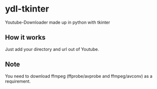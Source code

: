 # ydl-tkinter

Youtube-Downloader made up in python with tkinter

## How it works

Just add your directory and url out of Youtube.

## Note

You need to download ffmpeg (ffprobe/avprobe and ffmpeg/avconv) as a requirement.

